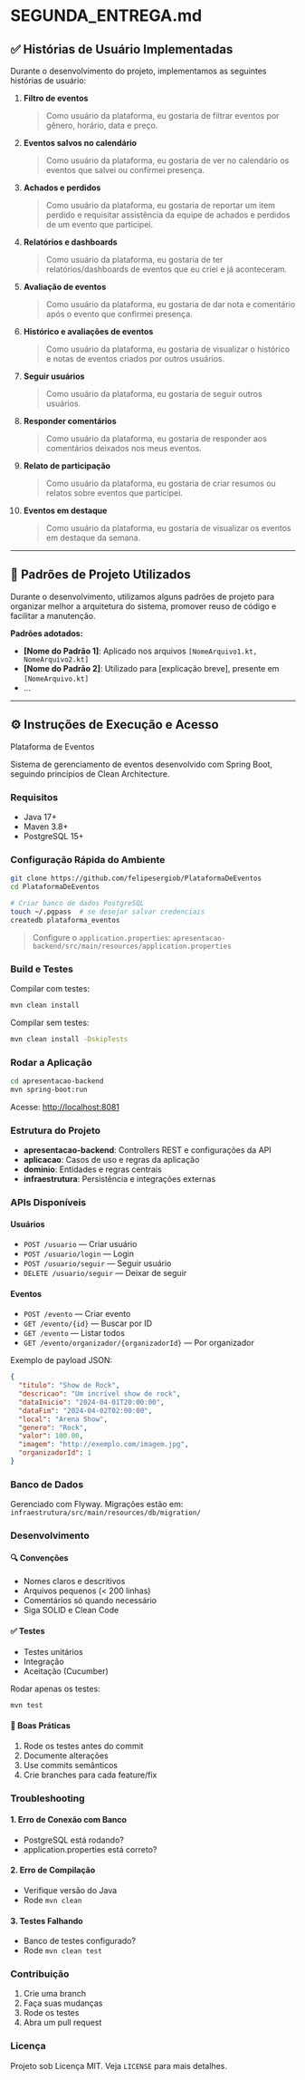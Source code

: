 # SEGUNDA_ENTREGA.md

## ✅ Histórias de Usuário Implementadas

Durante o desenvolvimento do projeto, implementamos as seguintes histórias de usuário:

1. **Filtro de eventos**

   > Como usuário da plataforma, eu gostaria de filtrar eventos por gênero, horário, data e preço.

2. **Eventos salvos no calendário**

   > Como usuário da plataforma, eu gostaria de ver no calendário os eventos que salvei ou confirmei presença.

3. **Achados e perdidos**

   > Como usuário da plataforma, eu gostaria de reportar um item perdido e requisitar assistência da equipe de achados e perdidos de um evento que participei.

4. **Relatórios e dashboards**

   > Como usuário da plataforma, eu gostaria de ter relatórios/dashboards de eventos que eu criei e já aconteceram.

5. **Avaliação de eventos**

   > Como usuário da plataforma, eu gostaria de dar nota e comentário após o evento que confirmei presença.

6. **Histórico e avaliações de eventos**

   > Como usuário da plataforma, eu gostaria de visualizar o histórico e notas de eventos criados por outros usuários.

7. **Seguir usuários**

   > Como usuário da plataforma, eu gostaria de seguir outros usuários.

8. **Responder comentários**

   > Como usuário da plataforma, eu gostaria de responder aos comentários deixados nos meus eventos.

9. **Relato de participação**

   > Como usuário da plataforma, eu gostaria de criar resumos ou relatos sobre eventos que participei.

10. **Eventos em destaque**

    > Como usuário da plataforma, eu gostaria de visualizar os eventos em destaque da semana.

---

## 🧩 Padrões de Projeto Utilizados

Durante o desenvolvimento, utilizamos alguns padrões de projeto para organizar melhor a arquitetura do sistema, promover reuso de código e facilitar a manutenção.

**Padrões adotados:**

- **[Nome do Padrão 1]**: Aplicado nos arquivos `[NomeArquivo1.kt, NomeArquivo2.kt]`
- **[Nome do Padrão 2]**: Utilizado para [explicação breve], presente em `[NomeArquivo.kt]`
- ...

---

## ⚙️ Instruções de Execução e Acesso

Plataforma de Eventos

Sistema de gerenciamento de eventos desenvolvido com Spring Boot, seguindo princípios de Clean Architecture.

### Requisitos

- Java 17+
- Maven 3.8+
- PostgreSQL 15+

### Configuração Rápida do Ambiente

```bash
git clone https://github.com/felipesergiob/PlataformaDeEventos
cd PlataformaDeEventos
```

```bash
# Criar banco de dados PostgreSQL
touch ~/.pgpass  # se desejar salvar credenciais
createdb plataforma_eventos
```

> Configure o `application.properties`:
> `apresentacao-backend/src/main/resources/application.properties`

### Build e Testes

Compilar com testes:

```bash
mvn clean install
```

Compilar sem testes:

```bash
mvn clean install -DskipTests
```

### Rodar a Aplicação

```bash
cd apresentacao-backend
mvn spring-boot:run
```

Acesse: [http://localhost:8081](http://localhost:8081)

### Estrutura do Projeto

- **apresentacao-backend**: Controllers REST e configurações da API
- **aplicacao**: Casos de uso e regras da aplicação
- **dominio**: Entidades e regras centrais
- **infraestrutura**: Persistência e integrações externas

### APIs Disponíveis

#### Usuários

- `POST /usuario` — Criar usuário
- `POST /usuario/login` — Login
- `POST /usuario/seguir` — Seguir usuário
- `DELETE /usuario/seguir` — Deixar de seguir

#### Eventos

- `POST /evento` — Criar evento
- `GET /evento/{id}` — Buscar por ID
- `GET /evento` — Listar todos
- `GET /evento/organizador/{organizadorId}` — Por organizador

Exemplo de payload JSON:

```json
{
  "titulo": "Show de Rock",
  "descricao": "Um incrível show de rock",
  "dataInicio": "2024-04-01T20:00:00",
  "dataFim": "2024-04-02T02:00:00",
  "local": "Arena Show",
  "genero": "Rock",
  "valor": 100.00,
  "imagem": "http://exemplo.com/imagem.jpg",
  "organizadorId": 1
}
```

### Banco de Dados

Gerenciado com Flyway. Migrações estão em:
`infraestrutura/src/main/resources/db/migration/`

### Desenvolvimento

#### 🔍 Convenções

- Nomes claros e descritivos
- Arquivos pequenos (< 200 linhas)
- Comentários só quando necessário
- Siga SOLID e Clean Code

#### ✅ Testes

- Testes unitários
- Integração
- Aceitação (Cucumber)

Rodar apenas os testes:

```bash
mvn test
```

#### 📄 Boas Práticas

1. Rode os testes antes do commit
2. Documente alterações
3. Use commits semânticos
4. Crie branches para cada feature/fix

### Troubleshooting

#### 1. Erro de Conexão com Banco

- PostgreSQL está rodando?
- application.properties está correto?

#### 2. Erro de Compilação

- Verifique versão do Java
- Rode `mvn clean`

#### 3. Testes Falhando

- Banco de testes configurado?
- Rode `mvn clean test`

### Contribuição

1. Crie uma branch
2. Faça suas mudanças
3. Rode os testes
4. Abra um pull request

### Licença

Projeto sob Licença MIT. Veja `LICENSE` para mais detalhes.
